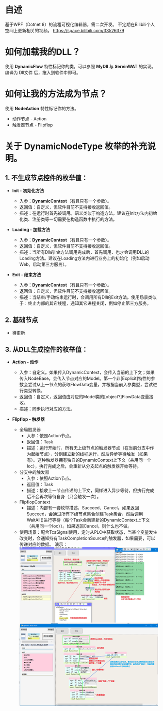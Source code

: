 # 自述
基于WPF（Dotnet 8）的流程可视化编辑器，需二次开发。
不定期在Bilibili个人空间上更新相关的视频。
https://space.bilibili.com/33526379

# 如何加载我的DLL？
使用 **DynamicFlow** 特性标记你的类，可以参照 **MyDll** 与 **SereinWAT** 的实现。编译为 Dll文件 后，拖入到软件中即可。

# 如何让我的方法成为节点？
使用 **NodeAction** 特性标记你的方法。
* 动作节点 - Action
* 触发器节点 - Flipflop

# 关于 DynamicNodeType 枚举的补充说明。

## 1. 不生成节点控件的枚举值：
  * **Init - 初始化方法**
    * 入参：**DynamicContext**（有且只有一个参数）。
    * 返回值：自定义，但软件目前不支持接收返回值。
    * 描述：在运行时首先被调用。语义类似于构造方法。建议在Init方法内初始化类、注册类等一切需要在构造函数中执行的方法。

  * **Loading - 加载方法**
    * 入参：**DynamicContext**（有且只有一个参数）。
    * 返回值：自定义，但软件目前不支持接收返回值。
    * 描述：当所有Dll的Init方法调用完成后，首先调用、也才会调用DLL的Loading方法。建议在Loading方法内进行业务上的初始化（例如启动Web，启动第三方服务）。

  * **Exit - 结束方法**
    * 入参：**DynamicContext**（有且只有一个参数）。
    * 返回值：自定义，但软件目前不支持接收返回值。
    * 描述：当结束/手动结束运行时，会调用所有Dll的Exit方法。使用场景类似于：终止内部的其它线程，通知其它进程关闭，例如停止第三方服务。

## 2. 基础节点
 * 待更新

## 3. 从DLL生成控件的枚举值：
  * **Action - 动作**
    * 入参：自定义。如果传入DynamicContext，会传入当前的上下文；如果传入NodeBase，会传入节点对应的Model。第一个非[Explicit]特性的参数会尝试从上一节点的获取FlowData变量，并根据当前入参类型，尝试进行类型转换。
    * 返回值：自定义，返回值由对应的Model类的[object?]FlowData变量接收。
    * 描述：同步执行对应的方法。
    
  * **Flipflop - 触发器**
    * 全局触发器
      * 入参：依照Action节点。
      * 返回值：Task<FlipflopContext>
      * 描述：运行开始时，所有无上级节点的触发器节点（在当前分支中作为起始节点），分别建立新的线程运行，然后异步等待触发（如果有）。这种触发器拥有独自的DynamicContext上下文（共用同一个Ioc），执行完成之后，会重新从分支起点的触发器开始等待。
    * 分支中的触发器
        * 入参：依照Action节点。
        * 返回值：Task<FlipflopContext>
        * 描述：接收上一节点传递的上下文，同样进入异步等待，但执行完成后不会再次等待自身（只会触发一次）。
    * FlipflopContext
      * 描述：内部有一套枚举描述，Succeed、Cancel，如果返回Succeed，会通过所有下级节点集合创建Task集合，然后调用WaitAll()进行等待（每个Task会新建新的DynamicContext上下文（共用同一个Ioc））。如果返回Cancel，则什么也不做。
    * 使用场景：配合TcsSignal<TEnum>使用，定时从PLC中获取状态，当某个变量发生改变时，会通知持有TaskCompletionSource的触发器，如果需要，可以传递对应的数据。
演示：
![image](https://github.com/fhhyyp/serein-flow/blob/cc5f8255135b96c6bb3669bc4aa8d8167a71c262/Image/%E6%BC%94%E7%A4%BA%20-%201.png)
![image](https://github.com/fhhyyp/serein-flow/blob/cc5f8255135b96c6bb3669bc4aa8d8167a71c262/Image/%E6%BC%94%E7%A4%BA%20-%202.png)

